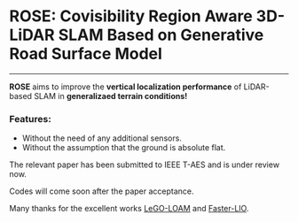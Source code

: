 # ROSE: Covisibility Region Aware 3D-LiDAR SLAM Based on Generative Road Surface Model 
---
**ROSE** aims to improve the **vertical localization performance** of LiDAR-based SLAM in **generalizaed terrain conditions!** 

### Features:
* Without the need of any additional sensors.
* Without the assumption that the ground is absolute flat. 

The relevant paper has been submitted to IEEE T-AES and is under review now. 

Codes will come soon after the paper acceptance. 

Many thanks for the excellent works [LeGO-LOAM](https://github.com/RobustFieldAutonomyLab/LeGO-LOAM) and [Faster-LIO](https://github.com/gaoxiang12/faster-lio).
